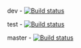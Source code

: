 dev - [![Build status](https://build.appcenter.ms/v0.1/apps/c329d0a5-ec76-4f94-8788-37ac7049dce5/branches/dev/badge)](https://appcenter.ms)

test - [![Build status](https://build.appcenter.ms/v0.1/apps/0393ce7b-7ab9-4e1c-8490-8afa42a729da/branches/test/badge)](https://appcenter.ms)

master - [![Build status](https://build.appcenter.ms/v0.1/apps/0393ce7b-7ab9-4e1c-8490-8afa42a729da/branches/master/badge)](https://appcenter.ms)
